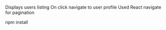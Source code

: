 Displays users listing
On click navigate to user profile
Used React navigate for pagination

npm install
